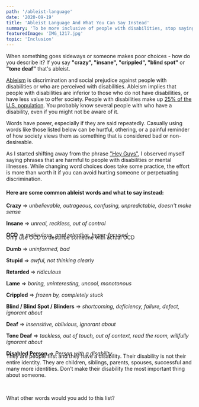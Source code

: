 ```yaml
---
path: '/ableist-language'
date: '2020-09-19'
title: 'Ableist Language And What You Can Say Instead'
summary: 'To be more inclusive of people with disabilities, stop saying these words'
featuredImage: 'IMG_1217.jpg'
topic: 'Inclusion'
---
```


When something goes sideways or someone makes poor choices - how do you describe it? If you say **"crazy", "insane", "crippled", "blind spot"** or **"tone deaf"** that's ableist.

[Ableism](https://en.wikipedia.org/wiki/Ableism) is discrimination and social prejudice against people with disabilities or who are perceived with disabilities. Ableism implies that people with disabilities are inferior to those who do not have disabilities, or have less value to offer society. People with disabilities make up [25% of the U.S. population](https://www.cdc.gov/media/releases/2018/p0816-disability.html). You probably know several people with who have a disability, even if you might not be aware of it.

Words have power, especially if they are said repeatedly. Casually using words like those listed below can be hurtful, othering, or a painful reminder of how society views them as something that is considered bad or non-desireable.

As I started shifting away from the phrase ["Hey Guys"](/inclusive-ways-to-say-hey-guys), I observed myself saying phrases that are harmful to people with disabilities or mental illnesses. While changing word choices does take some practice, the effort is more than worth it if you can avoid hurting someone or perpetuating discrimination.

#### Here are some common ableist words and what to say instead:

**Crazy** => _unbelievable, outrageous, confusing, unpredictable, doesn't make sense_

**Insane** => _unreal, reckless, out of control_

**OCD** => _meticulous, anal retentive, hyper-focused_

<p style="margin-top: -24px;">Only use OCD to describe someone with actual OCD</p>

**Dumb** => _uninformed, bad_

**Stupid** => _awful, not thinking clearly_

**Retarded** => _ridiculous_

**Lame** => _boring, uninteresting, uncool, monotonous_

**Crippled** => _frozen by, completely stuck_

**Blind / Blind Spot / Blinders** => _shortcoming, deficiency, failure, defect, ignorant about_

**Deaf** => _insensitive, oblivious, ignorant about_

**Tone Deaf** => _tackless, out of touch, out of context, read the room, willfully ignorant about_

**Disabled Person** => _Person with a disability_

<p style="margin-top: -24px;">They are people first and they have a disability.  Their disability is not their entire identity.  They are children, siblings, parents, spouses, successful and many more identities.  Don’t make their disability the most important thing about someone. </p>

<br />

What other words would you add to this list?
